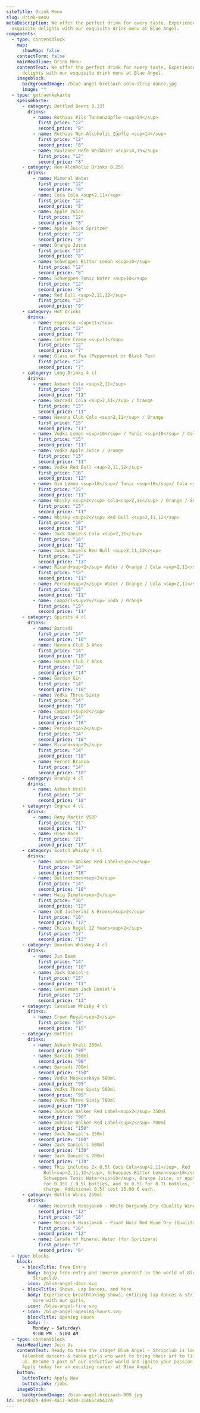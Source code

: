 ```yaml
---
siteTitle: Drink Menu
slug: drink-menu
metaDescription: We offer the perfect drink for every taste. Experience
  exquisite delights with our exquisite drink menu at Blue Angel.
components:
  - type: contentblock
    map:
      showMap: false
    contactForm: false
    mainHeadline: Drink Menu
    contentText: We offer the perfect drink for every taste. Experience exquisite
      delights with our exquisite drink menu at Blue Angel.
    imageblock:
      backgroundImage: /blue-angel-breisach-solo-strip-dance.jpg
      image: ""
  - type: getraenkekarte
    speisekarte:
      - category: Bottled Beers 0.33l
        drinks:
          - name: Rothaus Pils Tannenzäpfle <sup>14</sup>
            first_price: "12"
            second_price: "8"
          - name: Rothaus Non-Alcoholic Zäpfle <sup>14</sup>
            first_price: "12"
            second_price: "8"
          - name: Paulaner Hefe Weißbier <sup>14,15</sup>
            first_price: "12"
            second_price: "8"
      - category: Non-Alcoholic Drinks 0.25l
        drinks:
          - name: Mineral Water
            first_price: "12"
            second_price: "8"
          - name: Coca Cola <sup>2,11</sup>
            first_price: "12"
            second_price: "8"
          - name: Apple Juice
            first_price: "12"
            second_price: "8"
          - name: Apple Juice Spritzer
            first_price: "12"
            second_price: "8"
          - name: Orange Juice
            first_price: "12"
            second_price: "8"
          - name: Schweppes Bitter Lemon <sup>10</sup>
            first_price: "12"
            second_price: "8"
          - name: Schweppes Tonic Water <sup>10</sup>
            first_price: "12"
            second_price: "8"
          - name: Red Bull <sup>2,11,12</sup>
            first_price: "13"
            second_price: "9"
      - category: Hot Drinks
        drinks:
          - name: Espresso <sup>11</sup>
            first_price: "12"
            second_price: "7"
          - name: Coffee Creme <sup>11</sup>
            first_price: "12"
            second_price: "7"
          - name: Glass of Tea (Peppermint or Black Tea)
            first_price: "12"
            second_price: "7"
      - category: Long Drinks 4 cl
        drinks:
          - name: Asbach Cola <sup>2,11</sup>
            first_price: "15"
            second_price: "11"
          - name: Barcadi Cola <sup>2,11</sup> / Orange
            first_price: "15"
            second_price: "11"
          - name: Havana Club Cola <sup>2,11</sup> / Orange
            first_price: "15"
            second_price: "11"
          - name: Vodka Lemon <sup>10</sup> / Tonic <sup>10</sup> / Cola <sup>2,11</sup>
            first_price: "15"
            second_price: "11"
          - name: Vodka Apple Juice / Orange
            first_price: "15"
            second_price: "11"
          - name: Vodka Red Bull <sup>2,11,12</sup>
            first_price: "16"
            second_price: "12"
          - name: Gin Lemon <sup>10</sup>/ Tonic <sup>10</sup>/ Cola <sup>2,11</sup>/ Orange
            first_price: "15"
            second_price: "11"
          - name: Whisky <sup>2</sup> Cola<sup>2,11</sup> / Orange / Soda / Apple Juice
            first_price: "15"
            second_price: "11"
          - name: Whisky <sup>2</sup> Red Bull <sup>2,11,12</sup>
            first_price: "16"
            second_price: "12"
          - name: Jack Daniels Cola <sup>2,11</sup>
            first_price: "16"
            second_price: "12"
          - name: Jack Daniels Red Bull <sup>2,11,12</sup>
            first_price: "17"
            second_price: "13"
          - name: Ricard<sup>2</sup> Water / Orange / Cola <sup>2,11</sup>
            first_price: "15"
            second_price: "11"
          - name: Pernod<sup>2</sup> Water / Orange / Cola <sup>2,11</sup>
            first_price: "15"
            second_price: "11"
          - name: Campari<sup>2</sup> Soda / Orange
            first_price: "15"
            second_price: "11"
      - category: Spirits 4 cl
        drinks:
          - name: Barcadi
            first_price: "14"
            second_price: "10"
          - name: Havana Club 3 Años
            first_price: "14"
            second_price: "10"
          - name: Havana Club 7 Años
            first_price: "18"
            second_price: "14"
          - name: Gordon Gin
            first_price: "14"
            second_price: "10"
          - name: Vodka Three Sixty
            first_price: "14"
            second_price: "10"
          - name: Campari<sup>2</sup>
            first_price: "14"
            second_price: "10"
          - name: Pernod<sup>2</sup>
            first_price: "14"
            second_price: "10"
          - name: Ricard<sup>2</sup>
            first_price: "14"
            second_price: "10"
          - name: Fernet Branca
            first_price: "14"
            second_price: "10"
      - category: Brandy 4 cl
        drinks:
          - name: Asbach Uralt
            first_price: "14"
            second_price: "10"
      - category: Cognac 4 cl
        drinks:
          - name: Remy Martin VSOP
            first_price: "21"
            second_price: "17"
          - name: Hine Rare
            first_price: "21"
            second_price: "17"
      - category: Scotch Whisky 4 cl
        drinks:
          - name: Johnnie Walker Red Label<sup>2</sup>
            first_price: "14"
            second_price: "10"
          - name: Ballantines<sup>2</sup>
            first_price: "14"
            second_price: "10"
          - name: Haig Dimple<sup>2</sup>
            first_price: "16"
            second_price: "12"
          - name: JεB Justerini & Brooks<sup>2</sup>
            first_price: "16"
            second_price: "12"
          - name: Chivas Regal 12 Years<sup>2</sup>
            first_price: "17"
            second_price: "13"
      - category: Bourbon Whiskey 4 cl
        drinks:
          - name: Jim Beam
            first_price: "14"
            second_price: "10"
          - name: Jack Daniel's
            first_price: "15"
            second_price: "11"
          - name: Gentleman Jack Daniel's
            first_price: "17"
            second_price: "13"
      - category: Canadian Whisky 4 cl
        drinks:
          - name: Crown Royal<sup>2</sup>
            first_price: "19"
            second_price: "15"
      - category: Bottles
        drinks:
          - name: Asbach Uralt 350ml
            second_price: "90"
          - name: Barcadi 350ml
            second_price: "90"
          - name: Barcadi 700ml
            second_price: "150"
          - name: Vodka Moskovskaya 500ml
            second_price: "95"
          - name: Vodka Three Sixty 500ml
            second_price: "95"
          - name: Vodka Three Sixty 700ml
            second_price: "150"
          - name: Johnnie Walker Red Label<sup>2</sup> 350ml
            second_price: "90"
          - name: Johnnie Walker Red Label<sup>2</sup> 700ml
            second_price: "150"
          - name: Jack Daniel's 350ml
            second_price: "100"
          - name: Jack Daniel's 500ml
            second_price: "130"
          - name: Jack Daniel's 700ml
            second_price: "170"
          - name: This includes 2x 0.5l Coca Cola<sup>2,11</sup>, Red
              Bull<sup>2,11,12</sup>, Schweppes Bitter Lemon<sup>10</sup>,
              Schweppes Tonic Water<sup>10</sup>, Orange Juice, or Apple Juice
              for 0.35l / 0.5l bottles, and 3x 0.5l for 0.7l bottles, free of
              charge. Additional 0.5l cost 15.00 € each.
      - category: Bottle Wines 250ml
        drinks:
          - name: Heinrich Hansjakob - White Burgundy Dry (Quality Wine)
            second_price: "12"
            first_price: "16"
          - name: Heinrich Hansjakob - Pinot Noir Red Wine Dry (Quality Wine)
            first_price: "16"
            second_price: "12"
          - name: Carafe of Mineral Water (for Spritzers)
            first_price: "7"
            second_price: "6"
  - type: blocks
    block:
      - blockTitle: Free Entry
        body: Enjoy free entry and immerse yourself in the world of Blue Angel -
          Stripclub.
        icon: /blue-angel-door.svg
      - blockTitle: Shows, Lap Dances, and More
        body: Experience breathtaking shows, enticing lap dances & striptease, and much
          more with our girls.
        icon: /blue-angel-fire.svg
      - icon: /blue-angel-opening-hours.svg
        blockTitle: Opening Hours
        body: |-
          Monday - Saturday\
          9:00 PM - 5:00 AM
  - type: contentblock
    mainHeadline: Join Us
    contentText: Ready to take the stage? Blue Angel - Stripclub is looking for
      talented dancers & table girls who want to bring their art to life with
      us. Become a part of our seductive world and ignite your passion on stage.
      Apply today for an exciting career at Blue Angel.
    button:
      buttonText: Apply Now
      buttonLink: /jobs
    imageblock:
      backgroundImage: /blue-angel-breisach-009.jpg
id: ae1ed92a-4d99-4a11-9d30-31465cab4324
---
```

